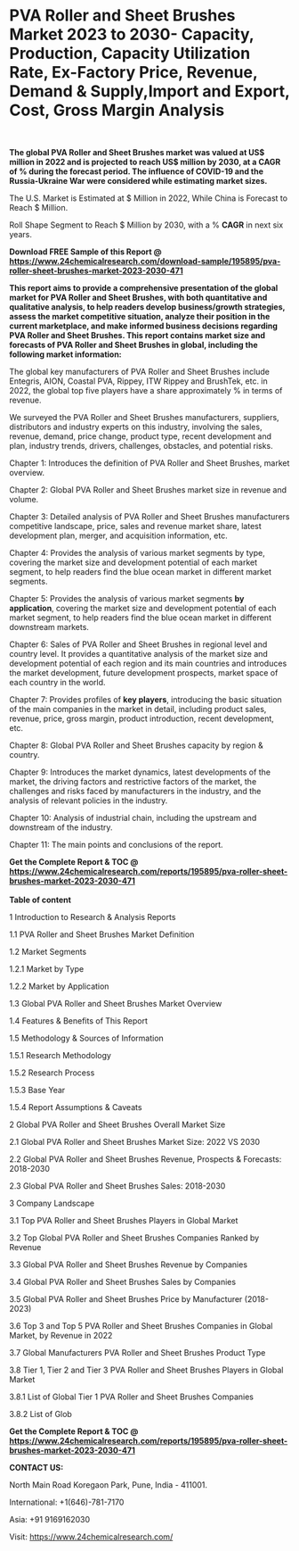 <h1>PVA Roller and Sheet Brushes Market 2023 to 2030- Capacity, Production, Capacity Utilization Rate, Ex-Factory Price, Revenue, Demand & Supply,Import and Export, Cost, Gross Margin Analysis</h1><br/><p><strong>The global PVA Roller and Sheet Brushes market was valued at US$ million in 2022 and is projected to reach US$ million by 2030, at a <strong>CAGR</strong> of % during the forecast period. The influence of COVID-19 and the Russia-Ukraine War were considered while estimating market sizes.</strong></p><p>The U.S. Market is Estimated at $ Million in 2022, While China is Forecast to Reach $ Million.</p><p>Roll Shape Segment to Reach $ Million by 2030, with a % <strong>CAGR</strong> in next six years.</p><div><b>Download FREE Sample of this Report @ <a href="https://www.24chemicalresearch.com/download-sample/195895/pva-roller-sheet-brushes-market-2023-2030-471">https://www.24chemicalresearch.com/download-sample/195895/pva-roller-sheet-brushes-market-2023-2030-471</a></b></div><p><strong>This report aims to provide a comprehensive presentation of the global market for PVA Roller and Sheet Brushes, with both quantitative and qualitative analysis, to help readers develop business/growth strategies, assess the market competitive situation, analyze their position in the current marketplace, and make informed business decisions regarding PVA Roller and Sheet Brushes. This report contains market size and forecasts of PVA Roller and Sheet Brushes in global, including the following market information:</strong></p><p>The global key manufacturers of PVA Roller and Sheet Brushes include Entegris, AION, Coastal PVA, Rippey, ITW Rippey and BrushTek, etc. in 2022, the global top five players have a share approximately % in terms of revenue.</p><p>We surveyed the PVA Roller and Sheet Brushes manufacturers, suppliers, distributors and industry experts on this industry, involving the sales, revenue, demand, price change, product type, recent development and plan, industry trends, drivers, challenges, obstacles, and potential risks.</p><p>Chapter 1: Introduces the definition of PVA Roller and Sheet Brushes, market overview.</p><p>Chapter 2: Global PVA Roller and Sheet Brushes market size in revenue and volume.</p><p>Chapter 3: Detailed analysis of PVA Roller and Sheet Brushes manufacturers competitive landscape, price, sales and revenue market share, latest development plan, merger, and acquisition information, etc.</p><p>Chapter 4: Provides the analysis of various market segments by type, covering the market size and development potential of each market segment, to help readers find the blue ocean market in different market segments.</p><p>Chapter 5: Provides the analysis of various market segments <strong>by application</strong>, covering the market size and development potential of each market segment, to help readers find the blue ocean market in different downstream markets.</p><p>Chapter 6: Sales of PVA Roller and Sheet Brushes in regional level and country level. It provides a quantitative analysis of the market size and development potential of each region and its main countries and introduces the market development, future development prospects, market space of each country in the world.</p><p>Chapter 7: Provides profiles of <strong>key players</strong>, introducing the basic situation of the main companies in the market in detail, including product sales, revenue, price, gross margin, product introduction, recent development, etc.</p><p>Chapter 8: Global PVA Roller and Sheet Brushes capacity by region & country.</p><p>Chapter 9: Introduces the market dynamics, latest developments of the market, the driving factors and restrictive factors of the market, the challenges and risks faced by manufacturers in the industry, and the analysis of relevant policies in the industry.</p><p>Chapter 10: Analysis of industrial chain, including the upstream and downstream of the industry.</p><p>Chapter 11: The main points and conclusions of the report.</p><div><b>Get the Complete Report & TOC @ <a href="https://www.24chemicalresearch.com/reports/195895/pva-roller-sheet-brushes-market-2023-2030-471">https://www.24chemicalresearch.com/reports/195895/pva-roller-sheet-brushes-market-2023-2030-471</a></b></div><br><b>Table of content</b><p>1 Introduction to Research & Analysis Reports<br />
 
  1.1 PVA Roller and Sheet Brushes Market Definition<br />
 
  1.2 Market Segments<br />
 
  1.2.1 Market by Type<br />
 
  1.2.2 Market by Application<br />
 
  1.3 Global PVA Roller and Sheet Brushes Market Overview<br />
 
  1.4 Features & Benefits of This Report<br />
 
  1.5 Methodology & Sources of Information<br />
 
  1.5.1 Research Methodology<br />
 
  1.5.2 Research Process<br />
 
  1.5.3 Base Year<br />
 
  1.5.4 Report Assumptions & Caveats<br />
 
 2 Global PVA Roller and Sheet Brushes Overall Market Size<br />
 
  2.1 Global PVA Roller and Sheet Brushes Market Size: 2022 VS 2030<br />
 
  2.2 Global PVA Roller and Sheet Brushes Revenue, Prospects & Forecasts: 2018-2030<br />
 
  2.3 Global PVA Roller and Sheet Brushes Sales: 2018-2030<br />
 
 3 Company Landscape<br />
 
  3.1 Top PVA Roller and Sheet Brushes Players in Global Market<br />
 
  3.2 Top Global PVA Roller and Sheet Brushes Companies Ranked by Revenue<br />
 
  3.3 Global PVA Roller and Sheet Brushes Revenue by Companies<br />
 
  3.4 Global PVA Roller and Sheet Brushes Sales by Companies<br />
 
  3.5 Global PVA Roller and Sheet Brushes Price by Manufacturer (2018-2023)<br />
 
  3.6 Top 3 and Top 5 PVA Roller and Sheet Brushes Companies in Global Market, by Revenue in 2022<br />
 
  3.7 Global Manufacturers PVA Roller and Sheet Brushes Product Type<br />
 
  3.8 Tier 1, Tier 2 and Tier 3 PVA Roller and Sheet Brushes Players in Global Market<br />
 
  3.8.1 List of Global Tier 1 PVA Roller and Sheet Brushes Companies<br />
 
  3.8.2 List of Glob<br><div><b>Get the Complete Report & TOC @ <a href="https://www.24chemicalresearch.com/reports/195895/pva-roller-sheet-brushes-market-2023-2030-471">https://www.24chemicalresearch.com/reports/195895/pva-roller-sheet-brushes-market-2023-2030-471</a></b></div></p>
 
 <b>CONTACT US:</b><br>
 
 North Main Road Koregaon Park, Pune, India - 411001.<br/>
 
 International: +1(646)-781-7170<br/>
 
 Asia: +91 9169162030<br/>
 
 Visit: <a href="https://www.24chemicalresearch.com/">https://www.24chemicalresearch.com/</a>
 
 <br>
